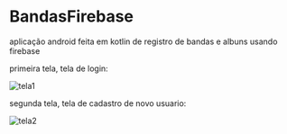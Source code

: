 # BandasFirebase


aplicação android feita em kotlin de registro de bandas e albuns usando firebase

primeira tela,  tela de login:


![tela1](https://user-images.githubusercontent.com/59679526/203449335-23b025c8-23e7-4a18-a11e-ff595c674b36.png)


segunda tela,  tela de cadastro de novo usuario:

![tela2](https://user-images.githubusercontent.com/59679526/203449609-28223296-18d0-4363-a0ff-9d43f956c5c6.png)

